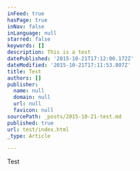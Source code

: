 ```yaml
---
inFeed: true
hasPage: true
inNav: false
inLanguage: null
starred: false
keywords: []
description: This is a test
datePublished: '2015-10-21T17:12:06.172Z'
dateModified: '2015-10-21T17:11:53.807Z'
title: Test
authors: []
publisher:
  name: null
  domain: null
  url: null
  favicon: null
sourcePath: _posts/2015-10-21-test.md
published: true
url: test/index.html
_type: Article

---
```

Test